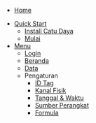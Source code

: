 * [Home](/)
<!-- * [Guide](guide.md "ini sesuatau guide") -->
* [Quick Start](start_guide.md "Quick Start")
  * [Install Catu Daya](guide/catu_daya.md)
  * [Mulai](guide/mulai.md)
* [Menu](start_menu.md "Menu")
  * [Login](menu/m_login.md)
  * [Beranda](menu/m_beranda.md)
  * [Data](menu/m_data.md)
  * Pengaturan
    * [ID Tag](menu/pengaturan/m_p_idtag.md)
    * [Kanal Fisik](menu/pengaturan/m_p_kanalfisik.md)
    * [Tanggal & Waktu](menu/pengaturan/m_p_datetime.md)
    * [Sumber Perangkat](menu/pengaturan/m_p_sumber.md)
    * [Formula](menu/pengaturan/m_p_formula.md)


<!-- * [External Link](https://sauran.monita.co.id) -->